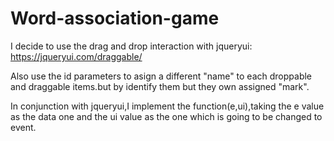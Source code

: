 # Word-association-game
I decide to use the drag and drop interaction with jqueryui:
https://jqueryui.com/draggable/ 

Also use the id parameters to asign a different "name" to each droppable and draggable items.but by identify them but they own assigned "mark".

In conjunction with jqueryui,I implement the function(e,ui),taking the e value as the data one and the ui value as the one which is going to be changed to event.  
